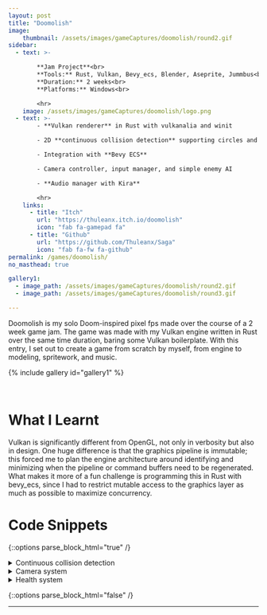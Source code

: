 ```yaml
---
layout: post
title: "Doomolish"
image: 
    thumbnail: /assets/images/gameCaptures/doomolish/round2.gif
sidebar:
  - text: >-

        **Jam Project**<br>
        **Tools:** Rust, Vulkan, Bevy_ecs, Blender, Aseprite, Jummbus<br>
        **Duration:** 2 weeks<br>
        **Platforms:** Windows<br>

        <hr>
    image: /assets/images/gameCaptures/doomolish/logo.png
  - text: >-
        - **Vulkan renderer** in Rust with vulkanalia and winit

        - 2D **continuous collision detection** supporting circles and line segments

        - Integration with **Bevy ECS**

        - Camera controller, input manager, and simple enemy AI

        - **Audio manager with Kira**

        <hr>
    links:
      - title: "Itch"
        url: "https://thuleanx.itch.io/doomolish"
        icon: "fab fa-gamepad fa"
      - title: "Github"
        url: "https://github.com/Thuleanx/Saga"
        icon: "fab fa-fw fa-github"
permalink: /games/doomolish/
no_masthead: true

gallery1:
  - image_path: /assets/images/gameCaptures/doomolish/round2.gif
  - image_path: /assets/images/gameCaptures/doomolish/round3.gif

---
```


Doomolish is my solo Doom-inspired pixel fps made over the course of a 2 week game jam.
The game was made with my Vulkan engine written in Rust over the same time duration, baring some Vulkan boilerplate.
With this entry, I set out to create a game from scratch by myself, from engine to modeling, spritework, and music.

{% include gallery id="gallery1" %}

<br>

# What I Learnt

Vulkan is significantly different from OpenGL, not only in verbosity but also in design.
One huge difference is that the graphics pipeline is immutable; this forced me to
plan the engine architecture around identifying and minimizing 
when the pipeline or command buffers need to be regenerated.
What makes it more of a fun challenge is programming this in Rust with bevy_ecs, 
since I had to restrict mutable access to the graphics layer as much as possible to maximize concurrency.

# Code Snippets

{::options parse_block_html="true" /}

<details><summary markdown="span">Continuous collision detection</summary>

I've written a blog detailing the derivation of Doomolish's collision detection 
[here](/math/continuous-collision/2024/03/24/doomolish-collision-detection.html).
It supports 2D continuous collision between static line-segments and dynamic circles, 
and boils down two functions, each using only 1 square root operation.
All the math also generalizes to 3D, allowing for fast continuous collision detection 
between ellipsoids and triangle.

```rust
fn penetration_time_circle_line(
    circle: Circle, 
    line_segment: LineSegment, 
    direction: Vector2<f32>
) -> Option<f32> {

    if direction.is_zero() {
        return None;
    }

    let normal_direction = line_segment.get_normal_scaled(circle.position);

    // this means the circle is moving perpendicular or away from the line segment
    // we can skip computation
    let moving_away = cgmath::dot(normal_direction, direction) >= 0.0;
    if moving_away {
        return None;
    }

    let end_position = direction + circle.position;

    // Let a = circle.position
    // Let b = circle.position + direction
    // Let c = line.0
    // Let d = line.1
    let badc = saga_utils::cross_2d(
        end_position - circle.position,
        line_segment.1 - line_segment.0,
    );
    let acdc = saga_utils::cross_2d(
        circle.position - line_segment.0,
        line_segment.1 - line_segment.0,
    );

    let quadratic_formula_a = badc * badc;
    let quadratic_formula_b = 2.0 * badc * acdc;
    let quadratic_formula_c = acdc * acdc - circle.radius * circle.radius * line_segment.len2();

    let is_solution_valid = |t: f32| {
        // checks if the intersection is in the part of the line we care about
        let p = direction * t + circle.position;
        let projection_onto_line =
            cgmath::dot(p - line_segment.0, line_segment.direction());

        let ray_intersects_capsule_segment =
            projection_onto_line >= 0.0 && projection_onto_line <= line_segment.len2();

        ray_intersects_capsule_segment
    };

    if let Ok(solutions) = saga_utils::solve_quadratic(quadratic_formula_a, quadratic_formula_b, quadratic_formula_c) {
        let does_solutions_has_both_signs = solutions.iter().fold(1.0, |a,b| a*b) <= 0.0;
        let is_first_solution_valid = solutions.iter().map(|&t| is_solution_valid(t)).nth(0).unwrap_or(false);

        let is_already_penetrating = does_solutions_has_both_signs && is_first_solution_valid;
        if is_already_penetrating {
            return Some(0.0);
        }

        return solutions.iter().find(|&&t| is_solution_valid(t) && t >= 0.0).map(|x| x.to_owned());
    }

    None
}
```

```rust
fn penetration_time_circle_point(
    circle: Circle, 
    point: Vector2<f32>, 
    direction: Vector2<f32>
) -> Option<f32> {

    let circle_to_point = point - circle.position;

    // We ignore collisions if ray goes away from circle
    if cgmath::dot(circle_to_point, direction) <= 0.0 {
        return None;
    }

    if circle_to_point.magnitude2() <= circle.radius * circle.radius {
        return Some(0.0);
    }

    let quadratic_formula_a = cgmath::dot(direction, direction);
    let quadratic_formula_b = -2.0 * cgmath::dot(direction, circle_to_point);
    let quadratic_formula_c =
        cgmath::dot(circle_to_point, circle_to_point) - circle.radius * circle.radius;

    let quadratic_solutions = saga_utils::solve_quadratic(
        quadratic_formula_a,
        quadratic_formula_b,
        quadratic_formula_c,
    );

    if let Ok(quadratic_solutions) = quadratic_solutions {
        return quadratic_solutions.iter().cloned().find(|&t| t >= 0.0);
    }

    None
}
```
</details>

<details><summary markdown="span">Camera system</summary>

Below is my implementation of DOOMolish's camera system with strafe tilting and
camera shake.

```rust
fn system_animate_camera(
    time: Res<Time>,
    mut trauma: ResMut<Trauma>,
    perlin: Local<Perlin>,
    button_input: Res<ButtonInput>,
    mut camera_z_rotation: Local<f32>,
    mut camera: Query<(&mut Position, &mut Rotation), With<Camera>>,
    player: Query<(&Position, &Rotation), (With<Player>, Without<Camera>)>,
) {
    const ROTATIONAL_SMOOTHING: f32 = 0.005;
    const TILT_SCALE: f32 = 0.5;
    const TRAUMA_DECAY_RATE_PER_SECOND: f32 = 3.0;
    const SHAKE_NOISE_SCROLL_SPEED : f32 = 50.0;
    let shake_scale = Vector3::new(10.0, 10.0, 5.0);

    if player.is_empty() || camera.is_empty() {
        return;
    }

    let (player_position, player_rotation) = player.single();
    let (mut camera_position, mut camera_rotation) = camera.single_mut();

    let movement_a = if button_input.is_key_down(Key::A) { 1 } else { 0 };
    let movement_d = if button_input.is_key_down(Key::D) { 1 } else { 0 };
    let horizontal_movement = (movement_d - movement_a) as f32;

    // frame rate independent lerp
    let smoothing_power = 1.0 - ROTATIONAL_SMOOTHING.powf(time.delta_seconds());
    let desired_rotation = TILT_SCALE * horizontal_movement;

    *camera_z_rotation =
        *camera_z_rotation * (1.0 - smoothing_power) + desired_rotation * smoothing_power;

    let tilt_rotation: Quat = Quaternion::from(Euler {
        x: Deg(0.0),
        y: Deg(0.0),
        z: Deg(*camera_z_rotation),
    });

    // screen shake calculation
    trauma.0 = (trauma.0 - time.delta_seconds() * TRAUMA_DECAY_RATE_PER_SECOND)
        .clamp(0.0, 1.0);

    let noise_sample = time.elapsed_seconds_f64() * SHAKE_NOISE_SCROLL_SPEED;

    let noise_x = perlin.get([0.0, noise_sample, 3.0]);
    let noise_y = perlin.get([100.0, noise_sample, 3.0]);
    let noise_z = perlin.get([200.0, noise_sample, 3.0]);

    let shake_intensity = trauma.0 * trauma.0;
    let shake = Vector3::new(
        noise_x as f32 * shake_scale.x,
        noise_y as f32 * shake_scale.y,
        noise_z as f32 * shake_scale.z,
    ) * shake_intensity;

    let shake_rotation: Quat = Quaternion::from(Euler {
        x: Deg(shake.x),
        y: Deg(shake.y),
        z: Deg(shake.z),
    });

    camera_position.0 = player_position.0;
    camera_rotation.0 = player_rotation.0 * tilt_rotation * shake_rotation;
}
```

</details>

<details><summary markdown="span">Health system</summary>

Applying damage and registering death are event-driven, meaning other systems 
need not have mutable access to Health to apply a damaging effect.
Additionally, processing deaths also involves removing meshes' draw calls from the 
command buffer and rebuilding it, so it makes sense to handle this event only when the
graphics device is idle.

```rust
#[derive(Component)]
pub struct Health {
    pub current_health: u32,
    pub max_health: u32,
}

#[derive(Event)]
pub struct DamageEvent {
    pub damage: u32,
    pub target: Entity,
    pub source: Entity,
}

#[derive(Event)]
pub struct DeathEvent {
    pub target: Entity,
}

fn system_register_damage(
    mut damage_events: EventReader<DamageEvent>,
    mut death_event_invoker: EventWriter<DeathEvent>,
    mut entities_with_health: Query<&mut Health>,
) {
    for damage_event in damage_events.read() {
        let health_query = entities_with_health.get_mut(damage_event.target);

        let mut health = match health_query {
            Ok(health) => health,
            Err(_) => continue,
        };

        let already_dead = health.current_health == 0;
        if already_dead {
            continue;
        }

        // Decrement health
        health.current_health = if health.current_health > damage_event.damage {
            health.current_health - damage_event.damage
        } else {
            death_event_invoker.send(DeathEvent {
                target: damage_event.target,
            });
            0
        };
    }
}

fn system_on_entity_death(
    mut graphics: ResMut<Graphics>,
    mut death_event_reader: EventReader<DeathEvent>,
    mut rebuild_command_writer: EventWriter<RebuildCommand>,
    entities_with_mesh: Query<
        (
            Entity,
            &Position,
            Option<&Mesh>,
            Option<&MainTexture>,
            Option<&MeshRenderingInfo>,
        ),
        Without<Player>,
    >,
    mut commands: Commands,
) {
    log::trace!("Cleaning up dead target");
    let all_dead_targets: HashSet<Entity> = death_event_reader
        .read()
        .map(|death_event| death_event.target)
        .collect();
    // We wait for device idle because we need to remove 
    // meshes from the pipeline
    unsafe {
        graphics.device_wait_idle().unwrap();
    }
    entities_with_mesh
        .iter()
        .filter(|(entity, _, _, _, _)| all_dead_targets.contains(entity))
        .for_each(
            |(entity, position, mesh, main_texture, mesh_rendering_info)| {
                if let (Some(mesh), Some(main_texture), Some(mesh_rendering_info)) =
                    (mesh, main_texture, mesh_rendering_info)
                {
                    saga_renderer::remove_mesh(
                        graphics.as_ref(),
                        mesh,
                        main_texture,
                        mesh_rendering_info,
                    );
                }
                commands.entity(entity).despawn();
                spawn_blood_pool(&mut graphics, &mut commands, position.0);
            },
        );
    rebuild_command_writer.send(RebuildCommand);
}

```
</details>

{::options parse_block_html="false" /}

----

